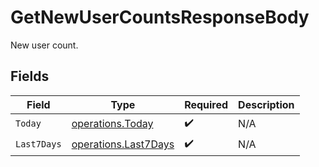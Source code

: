 # GetNewUserCountsResponseBody

New user count.


## Fields

| Field                                                        | Type                                                         | Required                                                     | Description                                                  |
| ------------------------------------------------------------ | ------------------------------------------------------------ | ------------------------------------------------------------ | ------------------------------------------------------------ |
| `Today`                                                      | [operations.Today](../../models/operations/today.md)         | :heavy_check_mark:                                           | N/A                                                          |
| `Last7Days`                                                  | [operations.Last7Days](../../models/operations/last7days.md) | :heavy_check_mark:                                           | N/A                                                          |